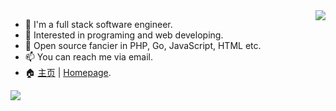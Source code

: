 <img align="right" src="https://github-readme-stats.vercel.app/api?username=razonyang&show_icons=true&count_private=true" style="margin-bottom: 20px;"/>

- :bust_in_silhouette: I'm a full stack software engineer.
- 🔭 Interested in programing and web developing.
- 🌱 Open source fancier in PHP, Go, JavaScript, HTML etc.
- 📫 You can reach me via email.
- 🏠 [主页](https://razonyang.com/zh-cn/) | [Homepage](https://razonyang.com/en/).

<img align="center" src="https://github-profile-trophy.vercel.app/?username=razonyang&row=2&column=3&margin-h=15&margin-w=30&theme=flat&no-bg=true&no-frame=true" style="display: block; margin: auto;"/>

